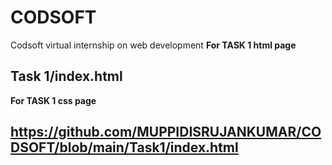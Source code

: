 # CODSOFT
Codsoft virtual internship on web development
<b>For  TASK 1 html page<b>
## Task 1/index.html
<b>For TASK 1 css page <b>
## https://github.com/MUPPIDISRUJANKUMAR/CODSOFT/blob/main/Task1/index.html
